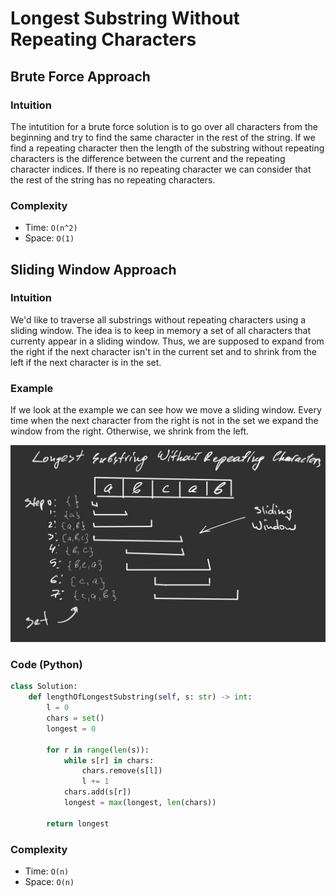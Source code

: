 # Longest Substring Without Repeating Characters


## Brute Force Approach

### Intuition

The intutition for a brute force solution is to go over all characters from
the beginning and try to find the same character in the rest of the string.
If we find a repeating character then the length of the substring without 
repeating characters is the difference between the current and the 
repeating character indices. If there is no repeating character we can
consider that the rest of the string has no repeating characters.

### Complexity

- Time: `O(n^2)`
- Space: `O(1)`


## Sliding Window Approach

### Intuition

We'd like to traverse all substrings without repeating characters using
a sliding window. The idea is to keep in memory a set of all characters that
currenty appear in a sliding window. Thus, we are supposed to expand from 
the right if the next character isn't in the current set and
to shrink from the left if the next character is in the set. 

### Example

If we look at the example we can see how we move a sliding window.
Every time when the next character from the right is not in the set we expand
the window from the right. Otherwise, we shrink from the left. 

![SlidingWindow](assets/LongestSubstringWithoutRepeatingCharacters.png)

### Code (Python)

```python
class Solution:
    def lengthOfLongestSubstring(self, s: str) -> int:
        l = 0
        chars = set()
        longest = 0

        for r in range(len(s)):
            while s[r] in chars:
                chars.remove(s[l])
                l += 1
            chars.add(s[r])
            longest = max(longest, len(chars))

        return longest
```

### Complexity

- Time: `O(n)`
- Space: `O(n)`
